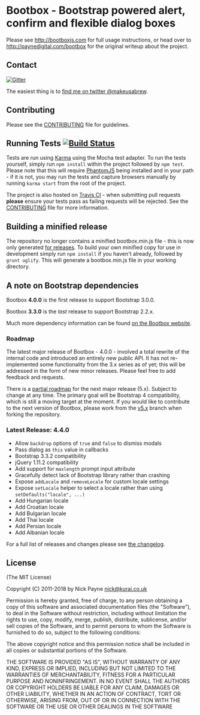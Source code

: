 # Bootbox - Bootstrap powered alert, confirm and flexible dialog boxes

Please see http://bootboxjs.com for full usage instructions, or head over to http://paynedigital.com/bootbox for
the original writeup about the project.

## Contact

[![Gitter](https://badges.gitter.im/Join%20Chat.svg)](https://gitter.im/makeusabrew/bootbox?utm_source=badge&utm_medium=badge&utm_campaign=pr-badge)

The easiest thing is to [find me on twitter @makeusabrew](http://twitter.com/makeusabrew).

## Contributing

Please see the [CONTRIBUTING](https://github.com/makeusabrew/bootbox/blob/master/CONTRIBUTING.md) file for guidelines.

## Running Tests [![Build Status](https://api.travis-ci.org/makeusabrew/bootbox.svg)](http://travis-ci.org/makeusabrew/bootbox)

Tests are run using [Karma](http://karma-runner.github.io/0.8/index.html) using the Mocha test adapter.
To run the tests yourself, simply run ```npm install``` within the project followed by ```npm test```.
Please note that this will require [PhantomJS](http://phantomjs.org/) being installed and in your path - if
it is not, you may run the tests and capture browsers manually by running ```karma start``` from the root
of the project.

The project is also hosted on [Travis CI](https://travis-ci.org/makeusabrew/bootbox) - when submitting
pull requests **please** ensure your tests pass as failing requests will be rejected. See the
[CONTRIBUTING](https://github.com/makeusabrew/bootbox/blob/master/CONTRIBUTING.md) file for more information.

## Building a minified release

The repository no longer contains a minified bootbox.min.js file - this is now only generated
[for releases](https://github.com/makeusabrew/bootbox/releases). To build your own minified copy
for use in development simply run ```npm install``` if you haven't already, followed by ```grunt uglify```.
This will generate a bootbox.min.js file in your working directory.

## A note on Bootstrap dependencies

Bootbox **4.0.0** is the first release to support Bootstrap 3.0.0.

Bootbox **3.3.0** is the *last* release to support Bootstrap 2.2.x.

Much more dependency information can be found [on the Bootbox website](http://bootboxjs.com/#dependencies).

### Roadmap

The latest major release of Bootbox - 4.0.0 - involved a total rewrite of the
internal code and introduced an entirely new public API. It has not re-implemented
some functionality from the 3.x series as of yet; this will be addressed in the
form of new minor releases. Please feel free to add feedback and requests.

There is a [partial roadmap](https://github.com/makeusabrew/bootbox/issues/545) for the next major release (5.x). Subject to change at any time. The primary goal will be Bootstrap 4 compatibility, which is still a moving target at the moment. If you would like to contribute to the next version of Bootbox, please work from the [v5.x](https://github.com/makeusabrew/bootbox/tree/v5.x) branch when forking the repository.

### Latest Release: 4.4.0

* Allow `backdrop` options of `true` and `false` to dismiss modals
* Pass dialog as `this` value in callbacks
* Bootstrap 3.3.2 compatibility
* jQuery 1.11.2 compatibility
* Add support for `maxlength` prompt input attribute
* Gracefully detect lack of Bootstrap library rather than crashing
* Expose `addLocale` and `removeLocale` for custom locale settings
* Expose `setLocale` helper to select a locale rather than using `setDefaults("locale", ...)`
* Add Hungarian locale
* Add Croatian locale
* Add Bulgarian locale
* Add Thai locale
* Add Persian locale
* Add Albanian locale

For a full list of releases and changes please see [the changelog](https://github.com/makeusabrew/bootbox/blob/master/CHANGELOG.md).

## License

(The MIT License)

Copyright (C) 2011-2018 by Nick Payne <nick@kurai.co.uk>

Permission is hereby granted, free of charge, to any person obtaining a copy
of this software and associated documentation files (the "Software"), to deal
in the Software without restriction, including without limitation the rights
to use, copy, modify, merge, publish, distribute, sublicense, and/or sell
copies of the Software, and to permit persons to whom the Software is
furnished to do so, subject to the following conditions:

The above copyright notice and this permission notice shall be included in
all copies or substantial portions of the Software.

THE SOFTWARE IS PROVIDED "AS IS", WITHOUT WARRANTY OF ANY KIND, EXPRESS OR
IMPLIED, INCLUDING BUT NOT LIMITED TO THE WARRANTIES OF MERCHANTABILITY,
FITNESS FOR A PARTICULAR PURPOSE AND NONINFRINGEMENT. IN NO EVENT SHALL THE
AUTHORS OR COPYRIGHT HOLDERS BE LIABLE FOR ANY CLAIM, DAMAGES OR OTHER
LIABILITY, WHETHER IN AN ACTION OF CONTRACT, TORT OR OTHERWISE, ARISING FROM,
OUT OF OR IN CONNECTION WITH THE SOFTWARE OR THE USE OR OTHER DEALINGS IN
THE SOFTWARE

